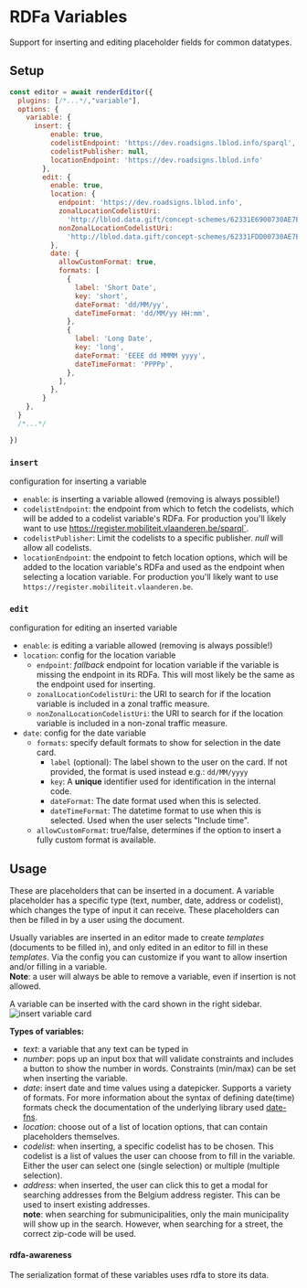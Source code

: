 # RDFa Variables

Support for inserting and editing placeholder fields for common datatypes.

## Setup
```javascript
const editor = await renderEditor({
  plugins: [/*...*/,"variable"], 
  options: {
    variable: {
      insert: {
          enable: true,
          codelistEndpoint: 'https://dev.roadsigns.lblod.info/sparql',
          codelistPublisher: null,
          locationEndpoint: 'https://dev.roadsigns.lblod.info'
        },
        edit: {
          enable: true,
          location: {
            endpoint: 'https://dev.roadsigns.lblod.info',
            zonalLocationCodelistUri:
              'http://lblod.data.gift/concept-schemes/62331E6900730AE7B99DF7EF',
            nonZonalLocationCodelistUri:
              'http://lblod.data.gift/concept-schemes/62331FDD00730AE7B99DF7F2',
          },
          date: {
            allowCustomFormat: true,
            formats: [
              {
                label: 'Short Date',
                key: 'short',
                dateFormat: 'dd/MM/yy',
                dateTimeFormat: 'dd/MM/yy HH:mm',
              },
              {
                label: 'Long Date',
                key: 'long',
                dateFormat: 'EEEE dd MMMM yyyy',
                dateTimeFormat: 'PPPPp',
              },
            ],
          },
        }
    },
  }
  /*...*/

})

```

### `insert`
configuration for inserting a variable
  - `enable`: is inserting a variable allowed (removing is always possible!)
  - `codelistEndpoint`: the endpoint from which to fetch the codelists, which will be added to a codelist variable's RDFa. For production you'll likely want to use https://register.mobiliteit.vlaanderen.be/sparql`.
  - `codelistPublisher`: Limit the codelists to a specific publisher. *null* will allow all codelists.
  - `locationEndpoint`: the endpoint to fetch location options, which will be added to the location variable's RDFa and used as the endpoint when selecting a location variable. For production you'll likely want to use `https://register.mobiliteit.vlaanderen.be`.

### `edit`
configuration for editing an inserted variable
  - `enable`: is editing a variable allowed (removing is always possible!)
  - `location`: config for the location variable
    - `endpoint`: *fallback* endpoint for location variable if the variable is missing the endpoint in its RDFa. This will most likely be the same as the endpoint used for inserting.
    - `zonalLocationCodelistUri`: the URI to search for if the location variable is included in a zonal traffic measure.
    - `nonZonalLocationCodelistUri`: the URI to search for if the location variable is included in a non-zonal traffic measure.
  - `date`: config for the date variable
    - `formats`: specify default formats to show for selection in the date card.
      - `label` (optional): The label shown to the user on the card. If not provided, the format is used instead e.g.: `dd/MM/yyyy`
      - `key`: A **unique** identifier used for identification in the internal code. 
      - `dateFormat`: The date format used when this is selected.
      - `dateTimeFormat`: The datetime format to use when this is selected. Used when the user selects "Include time".
    - `allowCustomFormat`: true/false, determines if the option to insert a fully custom format is available.

## Usage
These are placeholders that can be inserted in a document. A variable placeholder has a specific type (text, number, date, address or codelist), which changes the type of input it can receive. These placeholders can then be filled in by a user using the document.

Usually variables are inserted in an editor made to create *templates* (documents to be filled in), and only edited in an editor to fill in these *templates*. Via the config you can customize if you want to allow insertion and/or filling in a variable.  
**Note**: a user will always be able to remove a variable, even if insertion is not allowed.

A variable can be inserted with the card shown in the right sidebar.  
![insert variable card](https://github.com/lblod/frontend-embeddable-notule-editor/assets/126079676/7cf29af3-069e-4c45-b65d-3a898ac7b830)


**Types of variables:**
- *text*: a variable that any text can be typed in
- *number*: pops up an input box that will validate constraints and includes a button to show the number in words. Constraints (min/max) can be set when inserting the variable.
- *date*: insert date and time values using a datepicker. Supports a variety of formats. For more information about the syntax of defining date(time) formats check the documentation of the underlying library used [date-fns](https://date-fns.org/v2.29.3/docs/format).
- *location*: choose out of a list of location options, that can contain placeholders themselves. 
- *codelist*: when inserting, a specific codelist has to be chosen. This codelist is a list of values the user can choose from to fill in the variable. Either the user can select one (single selection) or multiple (multiple selection). 
- *address*: when inserted, the user can click this to get a modal for searching addresses from the Belgium address register. This can be used to insert existing addresses.  
  **note**: when searching for submunicipalities, only the main municipality will show up in the search. However, when searching for a street, the correct zip-code will be used.

#### rdfa-awareness

The serialization format of these variables uses rdfa to store its data.
